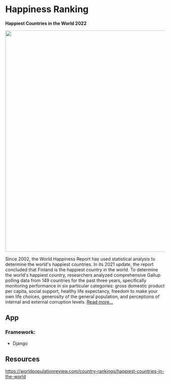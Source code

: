 # Happiness Ranking

<b>Happiest Countries in the World 2022</b>
<br>

<img src="https://user-images.githubusercontent.com/85934122/164983258-5741b438-5c14-4361-8d59-70194a28c432.png" width="700">

Since 2002, the World Happiness Report has used statistical analysis to determine the world's happiest countries. In its 2021 update, the report concluded that Finland is the happiest country in the world. To determine the world's happiest country, researchers analyzed comprehensive Gallup polling data from 149 countries for the past three years, specifically monitoring performance in six particular categories: gross domestic product per capita, social support, healthy life expectancy, freedom to make your own life choices, generosity of the general population, and perceptions of internal and external corruption levels. <a href="https://worldpopulationreview.com/country-rankings/happiest-countries-in-the-world" target="_blank">Read more...</a><br>


## App

### Framework:
* Django

## Resources
https://worldpopulationreview.com/country-rankings/happiest-countries-in-the-world
